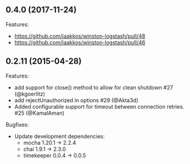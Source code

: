## 0.4.0 (2017-11-24)

Features:

  - https://github.com/jaakkos/winston-logstash/pull/48
  - https://github.com/jaakkos/winston-logstash/pull/46

## 0.2.11 (2015-04-28)

Features:

  - add support for close() method to allow for clean shutdown #27 (@kgoerlitz)
  - add rejectUnauthorized in options #29 (@Akta3d)
  - Added configurable support for timeout between connection retries. #25 (@KamalAman)

Bugfixes:

  - Update development dependencies:
    - mocha 1.20.1 -> 2.2.4
    - chai 1.9.1 -> 2.3.0
    - timekeeper 0.0.4 -> 0.0.5
